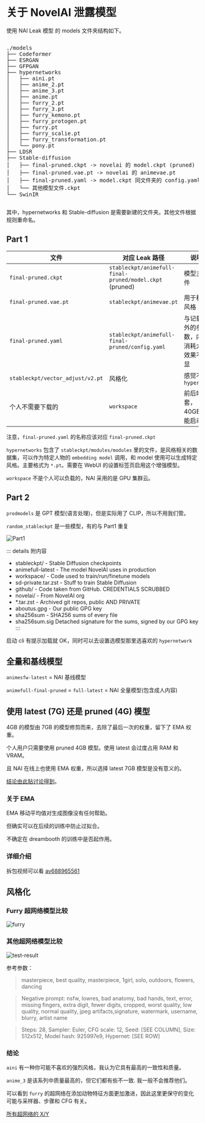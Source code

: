 # 关于 NovelAI 泄露模型

使用 NAI Leak 模型 的 models 文件夹结构如下。

<div style="overflow-x: auto;">
<pre>
./models
├── Codeformer
├── ESRGAN
├── GFPGAN
├── hypernetworks
│   ├── aini.pt
│   ├── anime_2.pt
│   ├── anime_3.pt
│   ├── anime.pt
│   ├── furry_2.pt
│   ├── furry_3.pt
│   ├── furry_kemono.pt
│   ├── furry_protogen.pt
│   ├── furry.pt
│   ├── furry_scalie.pt
│   ├── furry_transformation.pt
│   └── pony.pt
├── LDSR
├── Stable-diffusion
│   ├── final-pruned.ckpt -> novelai 的 model.ckpt (pruned)
│   ├── final-pruned.vae.pt -> novelai 的 animevae.pt
│   ├── final-pruned.yaml -> model.ckpt 同文件夹的 config.yaml
│   └── 其他模型文件.ckpt
└── SwinIR
</pre>
</div>

其中，hypernetworks 和 Stable-diffusion 是需要新建的文件夹。其他文件根据规则重命名。

## Part 1

<!-- TODO: 扫了一眼，有很多基本问题，待修 -->

| 文件                             | 对应 Leak 路径                                          | 说明                                     |
| -------------------------------- | ------------------------------------------------------- | ---------------------------------------- |
| `final-pruned.ckpt`              | `stableckpt/animefull-final-pruned/model.ckpt` (pruned) | 模型主文件                               |
| `final-pruned.vae.pt`            | `stableckpt/animevae.pt`                                | 用于稳定风格                             |
| `final-pruned.yaml`              | `stableckpt/animefull-final-pruned/config.yaml`         | 与记载额外的参数，内存消耗大，效果不明显 |
| `stableckpt/vector_adjust/v2.pt` | 风格化                                                  | 感觉不如 `hypernet`                      |
| 个人不需要下载的                 | `workspace`                                             | 前后端全套，40GB 仅能启动                |

注意，`final-pruned.yaml` 的名称应该对应 `final-pruned.ckpt`

`hypernetworks` 包含了 `stableckpt/modules/modules` 里的文件，是风格相关的数据集，可以作为特定人物的 `embedding model` 调用，和 model 使用可以生成特定风格。主要格式为 `*.pt`。需要在 WebUI 的设置标签页启用这个增强模型。

`workspace` 不是个人可以负载的，NAI 采用的是 GPU 集群云。

## Part 2

`prodmodels` 是 GPT 模型(语言处理)，但是实际用了 CLIP，所以不用我们管。

`random_stableckpt` 是一些模型，有的与 Part1 重复

![Part1](../../assets/models.webp)

::: details 附内容
 - stableckpt/ - Stable Diffusion checkpoints 
 - animefull-latest - The model NovelAI uses in production 
 - workspace/ - Code used to train/run/finetune models 
 - sd-private.tar.zst - Stuff to train Stable Diffusion 
 - github/ - Code taken from GitHub. CREDENTIALS SCRUBBED 
 - novelai/ - From NovelAI org 
 - \*.tar.zst - Archived git repos, public AND PRIVATE 
 - aboutus.gpg - Our public GPG key 
 - sha256sum - SHA256 sums of every file 
 - sha256sum.sig Detached signature for the sums, signed by our GPG key
:::

启动 cli 有提示加载就 OK，同时可以去设置选模型那里选喜欢的 `hypernetwork`

## 全量和基线模型

`animesfw-latest` = NAI 基线模型

`animefull-final-pruned` = `full-latest` = NAI 全量模型(包含成人内容)

## 使用 latest (7G) 还是 pruned (4G) 模型

4GB 的模型由 7GB 的模型修剪而来，去除了最后一次的权重，留下了 EMA 权重。

个人用户只需要使用 pruned 4GB 模型。使用 latest 会过度占用 RAM 和 VRAM。

且 NAI 在线上也使用 EMA 权重，所以选择 latest 7GB 模型是没有意义的。

[结论由此贴讨论得到](https://github.com/AUTOMATIC1111/stable-diffusion-webui/discussions/2017#discussioncomment-3882551)。

### 关于 EMA

EMA 移动平均值对生成图像没有任何帮助。

但确实可以在后续的训练中防止过拟合。

不确定在 dreambooth 的训练中是否起作用。

### 详细介绍

<!-- <iframe src="//player.bilibili.com/player.html?aid=688965561&cid=857942294&page=1&danmaku=0" scrolling="no" allowfullscreen="true" width="100%" height="600"> </iframe> -->

拆包视频可以看 [av688965561](https://www.bilibili.com/video/av688965561)

## 风格化

### Furry 超网络模型比较

![furry](../../assets/furry-xy.webp)

### 其他超网络模型比较

![test-result](../../assets/other-hn-xy.webp)

参考参数：

> masterpiece, best quality, masterpiece, 1girl, solo, outdoors, flowers, dancing

> Negative prompt: nsfw, lowres, bad anatomy, bad hands, text, error, missing fingers, extra digit, fewer digits, cropped, worst quality, low quality, normal quality, jpeg artifacts,signature, watermark, username, blurry, artist name

> Steps: 28, Sampler: Euler, CFG scale: 12, Seed: [SEE COLUMN], Size: 512x512, Model hash: 925997e9, Hypernet: [SEE ROW]

### 结论

`aini` 有一种你可能不喜欢的强烈风格，我认为它具有最高的一致性和质量。

`anime_3` 是该系列中质量最高的，但它们都有些不一致. 我一般不会推荐他们。

可以看到 `furry` 的超网络在添加动物特征方面更加激进，因此这里更保守的变化可能与采样器、步骤和 CFG 有关。

[所有超网络的 X/Y](https://github.com/AUTOMATIC1111/stable-diffusion-webui/discussions/2017#discussioncomment-3836360)
